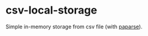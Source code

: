 # csv-local-storage
Simple in-memory storage from csv file (with [paparse](https://www.papaparse.com/)).
